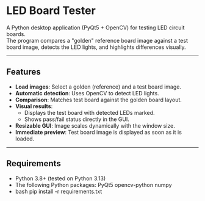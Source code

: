 # LED Board Tester

A Python desktop application (PyQt5 + OpenCV) for testing LED circuit boards.  
The program compares a "golden" reference board image against a test board image, detects the LED lights, and highlights differences visually.

---

## Features
- **Load images**: Select a golden (reference) and a test board image.
- **Automatic detection**: Uses OpenCV to detect LED lights.
- **Comparison**: Matches test board against the golden board layout.
- **Visual results**:
  - Displays the test board with detected LEDs marked.
  - Shows pass/fail status directly in the GUI.
- **Resizable GUI**: Image scales dynamically with the window size.
- **Immediate preview**: Test board image is displayed as soon as it is loaded.

---

## Requirements

- Python 3.8+ (tested on Python 3.13)
- The following Python packages:
  PyQt5
  opencv-python
  numpy
- bash pip install -r requirements.txt
